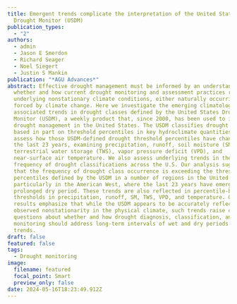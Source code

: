 ```yaml
---
title: Emergent trends complicate the interpretation of the United States
  Drought Monitor (USDM)
publication_types:
  - "2"
authors:
  - admin
  - Jason E Smerdon
  - Richard Seager
  - Noel Siegert
  - Justin S Mankin
publication: "*AGU Advances*"
abstract: Effective drought management must be informed by an understanding of
  whether and how current drought monitoring and assessment practices represent
  underlying nonstationary climate conditions, either naturally occurring or
  forced by climate change. Here we investigate the emerging climatology and
  associated trends in drought classes defined by the United States Drought
  Monitor (USDM), a weekly product that, since 2000, has been used to inform
  drought management in the United States. The USDM classifies drought intensity
  based in part on threshold percentiles in key hydroclimate quantities. Here we
  assess how those USDM-defined drought threshold percentiles have changed over
  the last 23 years, examining precipitation, runoff, soil moisture (SM),
  terrestrial water storage (TWS), vapor pressure deficit (VPD), and
  near-surface air temperature. We also assess underlying trends in the
  frequency of drought classifications across the U.S. Our analysis suggests
  that the frequency of drought class occurrence is exceeding the threshold
  percentiles defined by the USDM in a number of regions in the United States,
  particularly in the American West, where the last 23 years have emerged as a
  prolonged dry period. These trends are also reflected in percentile-based
  thresholds in precipitation, runoff, SM, TWS, VPD, and temperature. Our
  results emphasize that while the USDM appears to be accurately reflecting
  observed nonstationarity in the physical climate, such trends raise critical
  questions about whether and how drought diagnosis, classification, and
  monitoring should address long-term intervals of wet and dry periods or
  trends.
draft: false
featured: false
tags:
  - Drought monitoring
image:
  filename: featured
  focal_point: Smart
  preview_only: false
date: 2024-05-16T18:23:49.912Z
---
```

